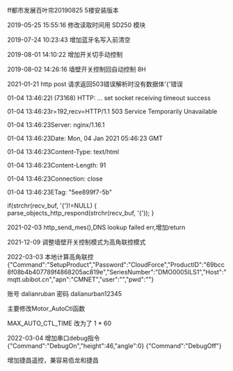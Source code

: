 ff都市发展百叶帘20190825   5楼安装版本

2019-05-25 15:55:16  修改读取时间用 SD250 模块

2019-07-24 10:23:43 增加蓝牙名写入前清空

2019-08-01 14:10:22 增加开关切手动控制

2019-08-02 14:26:16 墙壁开关控制回自动控制 8H

2021-01-21
http post 请求返回503错误解析时没有数据体'{'错误

01-04 13:46:22I (73168) HTTP: ... set socket receiving timeout success

01-04 13:46:23r=192,recv=HTTP/1.1 503 Service Temporarily Unavailable

01-04 13:46:23Server: nginx/1.16.1

01-04 13:46:23Date: Mon, 04 Jan 2021 05:46:23 GMT

01-04 13:46:23Content-Type: text/html

01-04 13:46:23Content-Length: 91

01-04 13:46:23Connection: close

01-04 13:46:23ETag: "5ee899f7-5b"

if(strchr(recv_buf, '{')!=NULL)
{
    parse_objects_http_respond(strchr(recv_buf, '{'));
}

2021-02-03
http_send_mes(),DNS lookup failed err,增加return

2021-12-09
调整墙壁开关控制模式为高角联控模式

2022-03-03
本地计算高角联控
{"Command":"SetupProduct","Password":"CloudForce","ProductID":"69bcc8f08b4b407789f4868205ac819e","SeriesNumber":"DMO0005ILS1","Host":"mqtt.ubibot.cn","apn":"CMNET","user":"","pwd":""}

账号 dalianruban
密码 dalianurban12345

主要修改Motor_AutoCtl函数

MAX_AUTO_CTL_TIME 改为了 1 * 60

2022-03-04
增加串口debug指令
{"Command":"DebugOn","height":46,"angle":0}
{"Command":"DebugOff"}

增加捷昌遥控，兼容易佰龙和捷昌